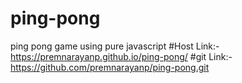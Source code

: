 # ping-pong
ping pong game using pure javascript
#Host Link:-https://premnarayanp.github.io/ping-pong/
#git Link:-https://github.com/premnarayanp/ping-pong.git
